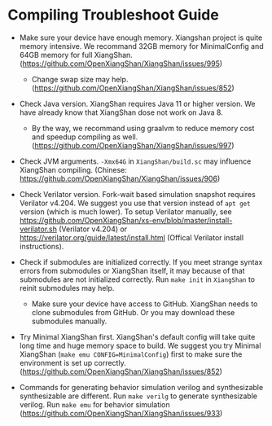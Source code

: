 Compiling Troubleshoot Guide
================

* Make sure your device have enough memory. Xiangshan project is quite memory intensive. We recommand 32GB memory for MinimalConfig and 64GB memory for full XiangShan. (https://github.com/OpenXiangShan/XiangShan/issues/995)
    * Change swap size may help. (https://github.com/OpenXiangShan/XiangShan/issues/852)

* Check Java version. XiangShan requires Java 11 or higher version. We have already know that XiangShan dose not work on Java 8.
    * By the way, we recommand using graalvm to reduce memory cost and speedup compiling as well. (https://github.com/OpenXiangShan/XiangShan/issues/997)

* Check JVM arguments. `-Xmx64G` in `XiangShan/build.sc` may influence XiangShan compiling. (Chinese: https://github.com/OpenXiangShan/XiangShan/issues/906)

* Check Verilator version. Fork-wait based simulation snapshot requires Verilator v4.204. We suggest you use that version instead of `apt get` version (which is much lower). To setup Verilator manually, see https://github.com/OpenXiangShan/xs-env/blob/master/install-verilator.sh (Verilator v4.204) or https://verilator.org/guide/latest/install.html (Offical Verilator install instructions).

* Check if submodules are initialized correctly. If you meet strange syntax errors from submodules or XiangShan itself, it may because of that submodules are not initialized correctly. Run `make init` in `XiangShan` to reinit submodules may help.
    * Make sure your device have access to GitHub. XiangShan needs to clone submodules from GitHub. Or you may download these submodules manually.

* Try Minimal XiangShan first. XiangShan's default config will take quite long time and huge memory space to build. We suggest you try Minimal XiangShan (`make emu CONFIG=MinimalConfig`) first to make sure the environment is set up correctly. (https://github.com/OpenXiangShan/XiangShan/issues/852)

* Commands for generating behavior simulation verilog and synthesizable synthesizable are different. Run `make verilg` to generate synthesizable verilog. Run `make emu` for behavior simulation (https://github.com/OpenXiangShan/XiangShan/issues/933)